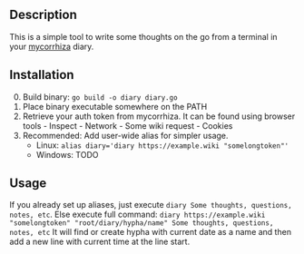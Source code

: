 ## Description
This is a simple tool to write some thoughts on the go from a terminal in your [mycorrhiza](https://github.com/bouncepaw/mycorrhiza) diary.

## Installation
0. Build binary: `go build -o diary diary.go`
1. Place binary executable somewhere on the PATH
2. Retrieve your auth token from mycorrhiza. It can be found using browser tools - Inspect - Network - Some wiki request - Cookies
3. Recommended: Add user-wide alias for simpler usage. 
    - Linux: `alias diary='diary https://example.wiki "somelongtoken"'`
    - Windows: TODO

## Usage
If you already set up aliases, just execute `diary Some thoughts, questions, notes, etc`.
Else execute full command: `diary https://example.wiki "somelongtoken" "root/diary/hypha/name" Some thoughts, questions, notes, etc`
It will find or create hypha with current date as a name and then add a new line with current time at the line start.